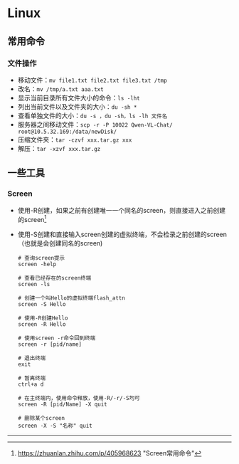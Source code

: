 # Linux

## 常用命令

### 文件操作

- 移动文件：`mv file1.txt file2.txt file3.txt /tmp` 
- 改名：`mv /tmp/a.txt aaa.txt`
- 显示当前目录所有文件大小的命令：`ls -lht`
- 列出当前文件以及文件夹的大小：`du -sh *`
- 查看单独文件的大小：`du -s ，du -sh，ls -lh 文件名`
- 服务器之间移动文件：`scp -r -P 10022 Qwen-VL-Chat/  root@10.5.32.169:/data/newDisk/`
- 压缩文件夹：`tar -czvf xxx.tar.gz xxx`
- 解压：`tar -xzvf xxx.tar.gz`



## 一些工具

### Screen

- 使用-R创建，如果之前有创建唯一一个同名的screen，则直接进入之前创建的screen[^1]
- 使用-S创建和直接输入screen创建的虚拟终端，不会检录之前创建的screen（也就是会创建同名的screen)

    ```
    # 查询screen提示
    screen -help
    
    # 查看已经存在的screen终端
    screen -ls
    
    # 创建一个叫Hello的虚拟终端flash_attn
    screen -S Hello
    
    # 使用-R创建Hello
    screen -R Hello
    
    # 使用screen -r命令回到终端
    screen -r [pid/name]
    
    # 退出终端
    exit
    
    # 暂离终端
    ctrl+a d
    
    # 在主终端内，使用命令释放，使用-R/-r/-S均可
    screen -R [pid/Name] -X quit
    
    # 删除某个screen
    screen -X -S "名称" quit
    ```







---

[^1]: https://zhuanlan.zhihu.com/p/405968623 "Screen常用命令"
